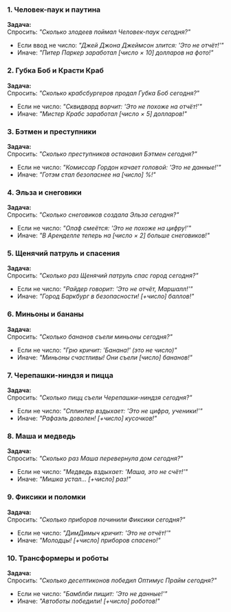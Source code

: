 ### 1. **Человек-паук и паутина**  
**Задача:**  
Спросить: *"Сколько злодеев поймал Человек-паук сегодня?"*  
- Если ввод не число: *"Джей Джона Джеймсон злится: 'Это не отчёт!'"*  
- Иначе: *"Питер Паркер заработал [число × 10] долларов на фото!"*

### 2. **Губка Боб и Красти Краб**  
**Задача:**  
Спросить: *"Сколько крабсбургеров продал Губка Боб сегодня?"*  
- Если не число: *"Сквидвард ворчит: 'Это не похоже на отчёт!'"*  
- Иначе: *"Мистер Крабс заработал [число × 5] долларов!"*  

### 3. **Бэтмен и преступники**  
**Задача:**  
Спросить: *"Сколько преступников остановил Бэтмен сегодня?"*  
- Если не число: *"Комиссар Гордон качает головой: 'Это не данные!'"*  
- Иначе: *"Готэм стал безопаснее на [число] %!"*  

### 4. **Эльза и снеговики**  
**Задача:**  
Спросить: *"Сколько снеговиков создала Эльза сегодня?"*  
- Если не число: *"Олаф смеётся: 'Это не похоже на цифру!'"*  
- Иначе: *"В Аренделле теперь на [число × 2] больше снеговиков!"*  

### 5. **Щенячий патруль и спасения**  
**Задача:**  
Спросить: *"Сколько раз Щенячий патруль спас город сегодня?"*  
- Если не число: *"Райдер говорит: 'Это не отчёт, Маршалл!'"*  
- Иначе: *"Город Баркбург в безопасности! [+число] баллов!"*  

### 6. **Миньоны и бананы**  
**Задача:**  
Спросить: *"Сколько бананов съели миньоны сегодня?"*  
- Если не число: *"Грю кричит: 'Банана!' (это не число)"*  
- Иначе: *"Миньоны счастливы! Они съели [число] бананов!"*  

### 7. **Черепашки-ниндзя и пицца**  
**Задача:**  
Спросить: *"Сколько пицц съели Черепашки-ниндзя сегодня?"*  
- Если не число: *"Сплинтер вздыхает: 'Это не цифра, ученики!'"*  
- Иначе: *"Рафаэль доволен! [+число] кусочков!"*  

### 8. **Маша и медведь**  
**Задача:**  
Спросить: *"Сколько раз Маша перевернула дом сегодня?"*  
- Если не число: *"Медведь вздыхает: 'Маша, это не счёт!'"*  
- Иначе: *"Мишка устал... [+число] раз!"*  

### 9. **Фиксики и поломки**  
**Задача:**  
Спросить: *"Сколько приборов починили Фиксики сегодня?"*  
- Если не число: *"ДимДимыч кричит: 'Это не отчёт!'"*  
- Иначе: *"Молодцы! [+число] приборов спасено!"*  

### 10. **Трансформеры и роботы**  
**Задача:**  
Спросить: *"Сколько десептиконов победил Оптимус Прайм сегодня?"*  
- Если не число: *"Бамблби пищит: 'Это не данные!'"*  
- Иначе: *"Автоботы победили! [+число] роботов!"*  
